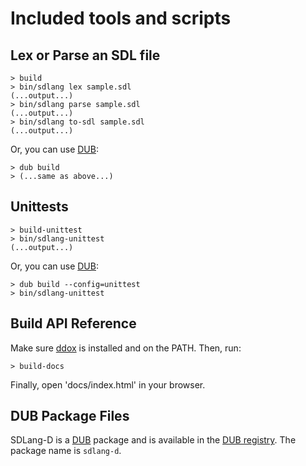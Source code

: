 Included tools and scripts
==========================

Lex or Parse an SDL file
------------------------

```console
> build
> bin/sdlang lex sample.sdl
(...output...)
> bin/sdlang parse sample.sdl
(...output...)
> bin/sdlang to-sdl sample.sdl
(...output...)
```

Or, you can use [DUB](http://code.dlang.org/getting_started):

```console
> dub build
> (...same as above...)
```

Unittests
---------

```console
> build-unittest
> bin/sdlang-unittest
(...output...)
```

Or, you can use [DUB](http://code.dlang.org/getting_started):

```console
> dub build --config=unittest
> bin/sdlang-unittest
```

Build API Reference
-------------------

Make sure [ddox](https://github.com/rejectedsoftware/ddox) is installed and
on the PATH. Then, run:

```console
> build-docs
```

Finally, open 'docs/index.html' in your browser.

DUB Package Files
-----------------

SDLang-D is a [DUB](http://code.dlang.org/getting_started) package and is available in the [DUB registry](http://registry.vibed.org/). The package name is ```sdlang-d```.
